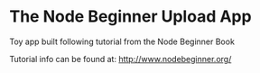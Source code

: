 <h1>The Node Beginner Upload App</h1>

Toy app built following tutorial from the Node Beginner Book

Tutorial info can be found at:
http://www.nodebeginner.org/
